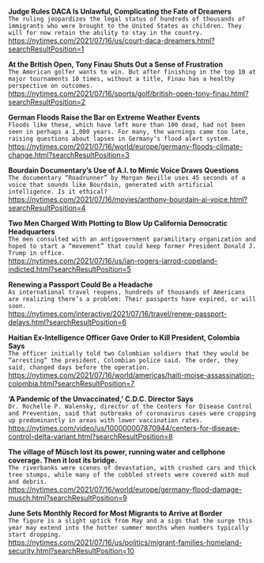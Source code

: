 **Judge Rules DACA Is Unlawful, Complicating the Fate of Dreamers**\
`The ruling jeopardizes the legal status of hundreds of thousands of immigrants who were brought to the United States as children. They will for now retain the ability to stay in the country.`\
https://nytimes.com/2021/07/16/us/court-daca-dreamers.html?searchResultPosition=1

**At the British Open, Tony Finau Shuts Out a Sense of Frustration**\
`The American golfer wants to win. But after finishing in the top 10 at major tournaments 10 times, without a title, Finau has a healthy perspective on outcomes.`\
https://nytimes.com/2021/07/16/sports/golf/british-open-tony-finau.html?searchResultPosition=2

**German Floods Raise the Bar on Extreme Weather Events**\
`Floods like these, which have left more than 100 dead, had not been seen in perhaps a 1,000 years. For many, the warnings came too late, raising questions about lapses in Germany’s flood alert system.`\
https://nytimes.com/2021/07/16/world/europe/germany-floods-climate-change.html?searchResultPosition=3

**Bourdain Documentary’s Use of A.I. to Mimic Voice Draws Questions**\
`The documentary “Roadrunner” by Morgan Neville uses 45 seconds of a voice that sounds like Bourdain, generated with artificial intelligence. Is it ethical?`\
https://nytimes.com/2021/07/16/movies/anthony-bourdain-ai-voice.html?searchResultPosition=4

**Two Men Charged With Plotting to Blow Up California Democratic Headquarters**\
`The men consulted with an antigovernment paramilitary organization and hoped to start a “movement” that could keep former President Donald J. Trump in office.`\
https://nytimes.com/2021/07/16/us/ian-rogers-jarrod-copeland-indicted.html?searchResultPosition=5

**Renewing a Passport Could Be a Headache**\
`As international travel reopens, hundreds of thousands of Americans are realizing there’s a problem: Their passports have expired, or will soon.`\
https://nytimes.com/interactive/2021/07/16/travel/renew-passport-delays.html?searchResultPosition=6

**Haitian Ex-Intelligence Officer Gave Order to Kill President, Colombia Says**\
`The officer initially told two Colombian soldiers that they would be “arresting” the president, Colombian police said. The order, they said, changed days before the operation.`\
https://nytimes.com/2021/07/16/world/americas/haiti-moise-assassination-colombia.html?searchResultPosition=7

**‘A Pandemic of the Unvaccinated,’ C.D.C. Director Says**\
`Dr. Rochelle P. Walensky, director of the Centers for Disease Control and Prevention, said that outbreaks of coronavirus cases were cropping up predominantly in areas with lower vaccination rates.`\
https://nytimes.com/video/us/100000007870944/centers-for-disease-control-delta-variant.html?searchResultPosition=8

**The village of Müsch lost its power, running water and cellphone coverage. Then it lost its bridge.**\
`The riverbanks were scenes of devastation, with crushed cars and thick tree stumps, while many of the cobbled streets were covered with mud and debris.`\
https://nytimes.com/2021/07/16/world/europe/germany-flood-damage-musch.html?searchResultPosition=9

**June Sets Monthly Record for Most Migrants to Arrive at Border**\
`The figure is a slight uptick from May and a sign that the surge this year may extend into the hotter summer months when numbers typically start dropping.`\
https://nytimes.com/2021/07/16/us/politics/migrant-families-homeland-security.html?searchResultPosition=10

